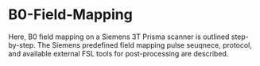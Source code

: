 # B0-Field-Mapping
Here, B0 field mapping on a Siemens 3T Prisma scanner is outlined step-by-step.
The Siemens predefined field mapping pulse seuqnece, protocol, and available external FSL tools for post-processing are described. 
